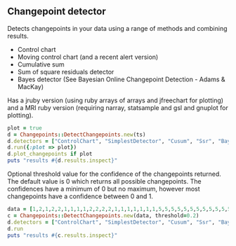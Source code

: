 Changepoint detector
--------------------

Detects changepoints in your data using a range of methods and combining results.

* Control chart
* Moving control chart (and a recent alert version)
* Cumulative sum
* Sum of square residuals detector
* Bayes detector (See Bayesian Online Changepoint Detection - Adams & MacKay)

Has a jruby version (using ruby arrays of arrays and jfreechart for plotting) and a MRI ruby version (requiring narray, statsample and gsl and gnuplot for plotting).

``` ruby
plot = true
d = Changepoints::DetectChangepoints.new(ts)
d.detectors = ["ControlChart", "SimplestDetector", "Cusum", "Ssr", "BayesDetector", "RecentChange"]
d.run({:plot => plot})
d.plot_changepoints if plot
puts "results #{d.results.inspect}"
````

Optional threshold value for the confidence of the changepoints returned. The default value is 0 which returns all possible changepoints. The confidences have a minimum of 0 but no maximum, however most changepoints have a confidence between 0 and 1. 

``` ruby
data = [1,2,1,2,2,1,1,1,1,2,2,2,2,1,1,1,1,1,1,1,5,5,5,5,5,5,5,5,5,5,5,5,5,5]
c = Changepoints::DetectChangepoints.new(data, threshold=0.2)
d.detectors = ["ControlChart", "SimplestDetector", "Cusum", "Ssr", "BayesDetector", "RecentChange"]
d.run
puts "results #{c.results.inspect}"
````